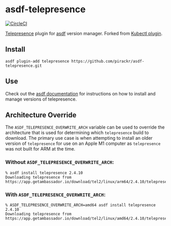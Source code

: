 # asdf-telepresence

[![CircleCI](https://circleci.com/gh/pirackr/asdf-telepresence/tree/main.svg?style=svg)](https://circleci.com/gh/pirackr/asdf-telepresence/tree/main)

[Telepresence](https://www.telepresence.io/) plugin for [asdf](https://github.com/asdf-vm/asdf) version manager. Forked from [Kubectl plugin](github.com/asdf-community/asdf-kubectl). 

## Install

```
asdf plugin-add telepresence https://github.com/pirackr/asdf-telepresence.git
```

## Use

Check out the [asdf documentation](https://asdf-vm.com/#/core-manage-versions?id=install-version) for instructions on how to install and manage versions of telepresence.

## Architecture Override
The `ASDF_TELEPRESENCE_OVERWRITE_ARCH` variable can be used to override the architecture that is used for determining which `telepresence` build to download. The primary use case is when attempting to install an older version of `telepresence` for use on an Apple M1 computer as `telepresence` was not built for ARM at the time.

### Without `ASDF_TELEPRESENCE_OVERWRITE_ARCH`:

```
% asdf install telepresence 2.4.10 
Downloading telepresence from https://app.getambassador.io/download/tel2/linux/arm64/2.4.10/telepresence
```

### With `ASDF_TELEPRESENCE_OVERWRITE_ARCH`:

```
% ASDF_TELEPRESENCE_OVERWRITE_ARCH=amd64 asdf install telepresence 2.4.10
Downloading telepresence from https://app.getambassador.io/download/tel2/linux/amd64/2.4.10/telepresence
```

